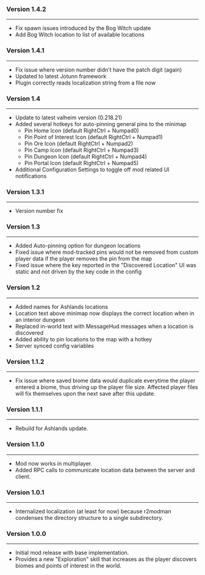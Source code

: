 ### Version 1.4.2
------
- Fix spawn issues introduced by the Bog Witch update
- Add Bog Witch location to list of available locations

### Version 1.4.1
------
- Fix issue where version number didn't have the patch digit (again)
- Updated to latest Jotunn framework
- Plugin correctly reads localization string from a file now

### Version 1.4
------
- Update to latest valheim version (0.218.21)
- Added several hotkeys for auto-pinning general pins to the minimap
  - Pin Home Icon (default RightCtrl + Numpad0)
  - Pin Point of Interest Icon (default RightCtrl + Numpad1)
  - Pin Ore Icon (default RightCtrl + Numpad2)
  - Pin Camp Icon (default RightCtrl + Numpad3)
  - Pin Dungeon Icon (default RightCtrl + Numpad4)
  - Pin Portal Icon (default RightCtrl + Numpad5)
- Additional Configuration Settings to toggle off mod related UI notifications


### Version 1.3.1
------
- Version number fix

### Version 1.3
------
- Added Auto-pinning option for dungeon locations
- Fixed issue where mod-tracked pins would not be removed from custom player data if the player removes the pin from the map
- Fixed issue where the key reported in the "Discovered Location" UI was static and not driven by the key code in the config

### Version 1.2
------
- Added names for Ashlands locations
- Location text above minimap now displays the correct location when in an interior dungeon
- Replaced in-world text with MessageHud messages when a location is discovered
- Added ability to pin locations to the map with a hotkey
- Server synced config variables

### Version 1.1.2
------
- Fix issue where saved biome data would duplicate everytime the player entered a biome, thus driving up the player file size. Affected player files will fix themselves upon the next save after this update.

### Version 1.1.1
------
- Rebuild for Ashlands update.

### Version 1.1.0
------
- Mod now works in multiplayer.
- Added RPC calls to communicate location data between the server and client.

### Version 1.0.1
------
- Internalized localization (at least for now) because r2modman condenses the directory structure to a single subdirectory.

### Version 1.0.0
------
- Initial mod release with base implementation.
- Provides a new "Exploration" skill that increases as the player discovers biomes and points of interest in the world.
